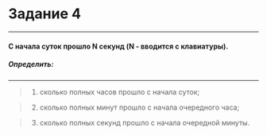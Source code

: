 # Задание 4
---
#### С начала суток прошло N секунд (N - вводится с клавиатуры).
#####   _Определить_:
---
>1. сколько полных часов прошло с начала суток;

>2. сколько полных минут прошло с начала очередного часа;

>3. сколько полных секунд прошло с начала очередной минуты.